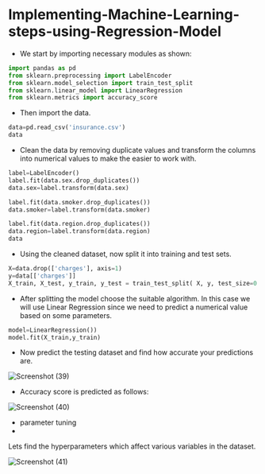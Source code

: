 # Implementing-Machine-Learning-steps-using-Regression-Model
* We start by importing necessary modules as shown:
```python
import pandas as pd
from sklearn.preprocessing import LabelEncoder
from sklearn.model_selection import train_test_split
from sklearn.linear_model import LinearRegression
from sklearn.metrics import accuracy_score
```

* Then import the data.

```python
data=pd.read_csv('insurance.csv')
data
```

* Clean the data by removing duplicate values and transform the columns into numerical values to make the easier to work with.
```python
label=LabelEncoder()
label.fit(data.sex.drop_duplicates())
data.sex=label.transform(data.sex)

label.fit(data.smoker.drop_duplicates())
data.smoker=label.transform(data.smoker)

label.fit(data.region.drop_duplicates())
data.region=label.transform(data.region)
data
```

* Using the cleaned dataset, now split it into training and test sets.
```python
X=data.drop(['charges'], axis=1)
y=data[['charges']]
X_train, X_test, y_train, y_test = train_test_split( X, y, test_size=0.33, random_state=42)

```
* After splitting the model choose the suitable algorithm. In this case we will use Linear Regression since we need to predict a numerical value based on some parameters.

```python
model=LinearRegression())
model.fit(X_train,y_train)
```
* Now predict the testing dataset and find how accurate your predictions are.

![Screenshot (39)](https://dev-to-uploads.s3.amazonaws.com/uploads/articles/x51y94yaklvpkhf40qhx.png)

* Accuracy score is predicted as follows:

![Screenshot (40)](https://dev-to-uploads.s3.amazonaws.com/uploads/articles/70dlkdegc3efkj0m4r8x.png)

* parameter tuning
* 
Lets find the hyperparameters which affect various variables in the dataset.

![Screenshot (41)](https://dev-to-uploads.s3.amazonaws.com/uploads/articles/6u4c37podaohcp8l1ckb.png)
 











